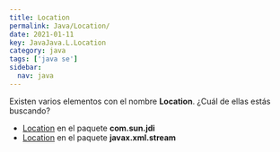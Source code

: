 ```yaml
---
title: Location
permalink: Java/Location/
date: 2021-01-11
key: JavaJava.L.Location
category: java
tags: ['java se']
sidebar: 
  nav: java
---
```


Existen varios elementos con el nombre **Location**. ¿Cuál de ellas estás buscando?
<ul>
<li><a href="/Java/Location-com-sun-jdi/">Location</a> en el paquete <strong>com.sun.jdi</strong></li>
<li><a href="/Java/Location-javax-xml-stream/">Location</a> en el paquete <strong>javax.xml.stream</strong></li>
<ul>

